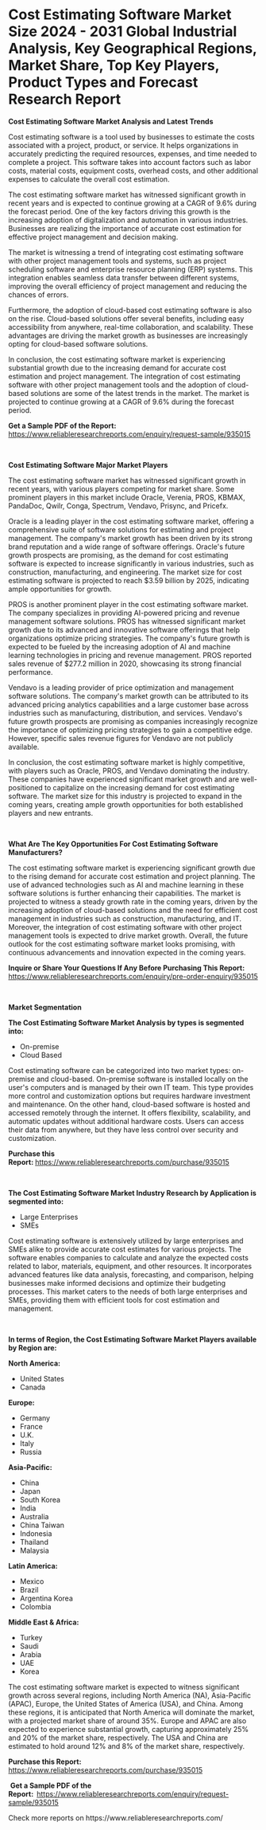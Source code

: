 <p><h1>Cost Estimating Software Market Size 2024 - 2031 Global Industrial Analysis, Key Geographical Regions, Market Share, Top Key Players, Product Types and Forecast Research Report</h1></p><p><strong>Cost Estimating Software Market Analysis and Latest Trends</strong></p>
<p><p>Cost estimating software is a tool used by businesses to estimate the costs associated with a project, product, or service. It helps organizations in accurately predicting the required resources, expenses, and time needed to complete a project. This software takes into account factors such as labor costs, material costs, equipment costs, overhead costs, and other additional expenses to calculate the overall cost estimation.</p><p>The cost estimating software market has witnessed significant growth in recent years and is expected to continue growing at a CAGR of 9.6% during the forecast period. One of the key factors driving this growth is the increasing adoption of digitalization and automation in various industries. Businesses are realizing the importance of accurate cost estimation for effective project management and decision making.</p><p>The market is witnessing a trend of integrating cost estimating software with other project management tools and systems, such as project scheduling software and enterprise resource planning (ERP) systems. This integration enables seamless data transfer between different systems, improving the overall efficiency of project management and reducing the chances of errors.</p><p>Furthermore, the adoption of cloud-based cost estimating software is also on the rise. Cloud-based solutions offer several benefits, including easy accessibility from anywhere, real-time collaboration, and scalability. These advantages are driving the market growth as businesses are increasingly opting for cloud-based software solutions.</p><p>In conclusion, the cost estimating software market is experiencing substantial growth due to the increasing demand for accurate cost estimation and project management. The integration of cost estimating software with other project management tools and the adoption of cloud-based solutions are some of the latest trends in the market. The market is projected to continue growing at a CAGR of 9.6% during the forecast period.</p></p>
<p><strong>Get a Sample PDF of the Report:&nbsp;</strong> <a href="https://www.reliableresearchreports.com/enquiry/request-sample/935015">https://www.reliableresearchreports.com/enquiry/request-sample/935015</a></p>
<p>&nbsp;</p>
<p><strong>Cost Estimating Software Major Market Players</strong></p>
<p><p>The cost estimating software market has witnessed significant growth in recent years, with various players competing for market share. Some prominent players in this market include Oracle, Verenia, PROS, KBMAX, PandaDoc, Qwilr, Conga, Spectrum, Vendavo, Prisync, and Pricefx.</p><p>Oracle is a leading player in the cost estimating software market, offering a comprehensive suite of software solutions for estimating and project management. The company's market growth has been driven by its strong brand reputation and a wide range of software offerings. Oracle's future growth prospects are promising, as the demand for cost estimating software is expected to increase significantly in various industries, such as construction, manufacturing, and engineering. The market size for cost estimating software is projected to reach $3.59 billion by 2025, indicating ample opportunities for growth.</p><p>PROS is another prominent player in the cost estimating software market. The company specializes in providing AI-powered pricing and revenue management software solutions. PROS has witnessed significant market growth due to its advanced and innovative software offerings that help organizations optimize pricing strategies. The company's future growth is expected to be fueled by the increasing adoption of AI and machine learning technologies in pricing and revenue management. PROS reported sales revenue of $277.2 million in 2020, showcasing its strong financial performance.</p><p>Vendavo is a leading provider of price optimization and management software solutions. The company's market growth can be attributed to its advanced pricing analytics capabilities and a large customer base across industries such as manufacturing, distribution, and services. Vendavo's future growth prospects are promising as companies increasingly recognize the importance of optimizing pricing strategies to gain a competitive edge. However, specific sales revenue figures for Vendavo are not publicly available.</p><p>In conclusion, the cost estimating software market is highly competitive, with players such as Oracle, PROS, and Vendavo dominating the industry. These companies have experienced significant market growth and are well-positioned to capitalize on the increasing demand for cost estimating software. The market size for this industry is projected to expand in the coming years, creating ample growth opportunities for both established players and new entrants.</p></p>
<p>&nbsp;</p>
<p><strong>What Are The Key Opportunities For Cost Estimating Software Manufacturers?</strong></p>
<p><p>The cost estimating software market is experiencing significant growth due to the rising demand for accurate cost estimation and project planning. The use of advanced technologies such as AI and machine learning in these software solutions is further enhancing their capabilities. The market is projected to witness a steady growth rate in the coming years, driven by the increasing adoption of cloud-based solutions and the need for efficient cost management in industries such as construction, manufacturing, and IT. Moreover, the integration of cost estimating software with other project management tools is expected to drive market growth. Overall, the future outlook for the cost estimating software market looks promising, with continuous advancements and innovation expected in the coming years.</p></p>
<p><strong>Inquire or Share Your Questions If Any Before Purchasing This Report:</strong> <a href="https://www.reliableresearchreports.com/enquiry/pre-order-enquiry/935015">https://www.reliableresearchreports.com/enquiry/pre-order-enquiry/935015</a></p>
<p>&nbsp;</p>
<p><strong>Market Segmentation</strong></p>
<p><strong>The Cost Estimating Software Market Analysis by types is segmented into:</strong></p>
<p><ul><li>On-premise</li><li>Cloud Based</li></ul></p>
<p><p>Cost estimating software can be categorized into two market types: on-premise and cloud-based. On-premise software is installed locally on the user's computers and is managed by their own IT team. This type provides more control and customization options but requires hardware investment and maintenance. On the other hand, cloud-based software is hosted and accessed remotely through the internet. It offers flexibility, scalability, and automatic updates without additional hardware costs. Users can access their data from anywhere, but they have less control over security and customization.</p></p>
<p><strong>Purchase this Report:&nbsp;</strong><a href="https://www.reliableresearchreports.com/purchase/935015">https://www.reliableresearchreports.com/purchase/935015</a></p>
<p>&nbsp;</p>
<p><strong>The Cost Estimating Software Market Industry Research by Application is segmented into:</strong></p>
<p><ul><li>Large Enterprises</li><li>SMEs</li></ul></p>
<p><p>Cost estimating software is extensively utilized by large enterprises and SMEs alike to provide accurate cost estimates for various projects. The software enables companies to calculate and analyze the expected costs related to labor, materials, equipment, and other resources. It incorporates advanced features like data analysis, forecasting, and comparison, helping businesses make informed decisions and optimize their budgeting processes. This market caters to the needs of both large enterprises and SMEs, providing them with efficient tools for cost estimation and management.</p></p>
<p>&nbsp;</p>
<p><strong>In terms of Region, the Cost Estimating Software Market Players available by Region are:</strong></p>
<p>
    <p> <strong> North America: </strong>
        <ul>
            <li>United States</li>
            <li>Canada</li>
        </ul>
        </p> 
    <p> <strong> Europe: </strong>
        <ul>
            <li>Germany</li>
            <li>France</li>
            <li>U.K.</li>
            <li>Italy</li>
            <li>Russia</li>
        </ul>
        </p> 
    <p> <strong> Asia-Pacific: </strong>
        <ul>
            <li>China</li>
            <li>Japan</li>
            <li>South Korea</li>
            <li>India</li>
            <li>Australia</li>
            <li>China Taiwan</li>
            <li>Indonesia</li>
            <li>Thailand</li>
            <li>Malaysia</li>
        </ul>
        </p> 
    <p> <strong> Latin America: </strong>
        <ul>
            <li>Mexico</li>
            <li>Brazil</li>
            <li>Argentina Korea</li>
            <li>Colombia</li>
        </ul>
        </p> 
    <p> <strong> Middle East & Africa: </strong>
        <ul>
            <li>Turkey</li>
            <li>Saudi</li>
            <li>Arabia</li>
            <li>UAE</li>
            <li>Korea</li>
        </ul>
    </p>
    </p>
<p><p>The cost estimating software market is expected to witness significant growth across several regions, including North America (NA), Asia-Pacific (APAC), Europe, the United States of America (USA), and China. Among these regions, it is anticipated that North America will dominate the market, with a projected market share of around 35%. Europe and APAC are also expected to experience substantial growth, capturing approximately 25% and 20% of the market share, respectively. The USA and China are estimated to hold around 12% and 8% of the market share, respectively.</p></p>
<p><strong>Purchase this Report: </strong><a href="https://www.reliableresearchreports.com/purchase/935015">https://www.reliableresearchreports.com/purchase/935015</a></p>
<p>&nbsp;<strong>Get a Sample PDF of the Report:&nbsp;&nbsp;</strong><a href="https://www.reliableresearchreports.com/enquiry/request-sample/935015">https://www.reliableresearchreports.com/enquiry/request-sample/935015</a></p>
<p><strong></strong></p>
<p>Check more reports on https://www.reliableresearchreports.com/</p>